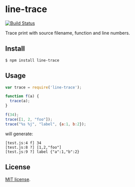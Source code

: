 # line-trace
[![Build Status](https://travis-ci.org/mvertes/line-trace.svg?branch=master)](https://travis-ci.org/mvertes/line-trace)

Trace print with source filename, function and line numbers.

## Install
```
$ npm install line-trace
```

## Usage
```js
var trace = require('line-trace');

function f(a) {
  trace(a);
}

f(34);
trace([1, 2, "foo"]);
trace("%s %j", "label", {a:1, b:2});
```

will generate:

```
[test.js:4 f] 34
[test.js:8 ?] [1,2,"foo"]
[test.js:9 ?] label {"a":1,"b":2}
```

## License
[MIT license](./LICENSE).
